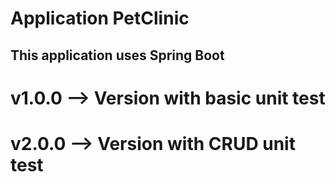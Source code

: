 # Application PetClinic

## This application uses Spring Boot 

# v1.0.0 --> Version with basic unit test

# v2.0.0 --> Version with CRUD unit test